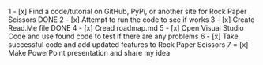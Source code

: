 1 - [x] Find a code/tutorial on GitHub, PyPi, or another site for Rock Paper Scissors DONE
2 - [x] Attempt to run the code to see if works
3 - [x] Create Read.Me file DONE
4 - [x] Cread roadmap.md
5 - [x] Open Visual Studio Code and use found code to test if there are any problems
6 - [x] Take successful code and add updated features to Rock Paper Scissors
7 = [x] Make PowerPoint presentation and share my idea 
